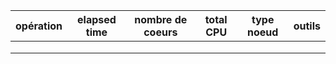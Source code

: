 | opération  | elapsed time   | nombre de coeurs  | total CPU   |  type noeud | outils |
|---|---|---|---|---|---|
|   |   |   |   |   |   |
|   |   |   |   |   |   |
|   |   |   |   |   |   |
